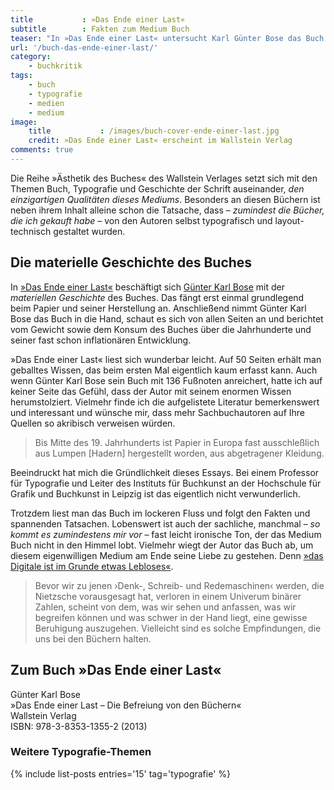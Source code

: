 ```yaml
---
title           : »Das Ende einer Last«
subtitle        : Fakten zum Medium Buch
teaser: "In »Das Ende einer Last« untersucht Karl Günter Bose das Buch. Auf 50 Seiten setzt sich der Professor für Typografie in Ruhe mit dem Medium auseinander."
url: '/buch-das-ende-einer-last/'
category:
    - buchkritik
tags:
    - buch
    - typografie
    - medien
    - medium
image:
    title           : /images/buch-cover-ende-einer-last.jpg
    credit: »Das Ende einer Last« erscheint im Wallstein Verlag
comments: true
---
```


Die Reihe »Ästhetik des Buches« des Wallstein Verlages setzt sich mit den Themen Buch, Typografie und Geschichte der Schrift auseinander, *den einzigartigen Qualitäten dieses Mediums*. Besonders an diesen Büchern ist neben ihrem Inhalt alleine schon die Tatsache, dass – *zumindest die Bücher, die ich gekauft habe* – von den Autoren selbst typografisch und layout-technisch gestaltet wurden.



## Die materielle Geschichte des Buches

In [»Das Ende einer Last«][1] beschäftigt sich [Günter Karl Bose][2] mit der *materiellen Geschichte* des Buches. Das fängt erst einmal grundlegend beim Papier und seiner Herstellung an. Anschließend nimmt Günter Karl Bose das Buch in die Hand, schaut es sich von allen Seiten an und berichtet vom Gewicht sowie dem  Konsum des Buches über die Jahrhunderte und seiner fast schon inflationären Entwicklung.

»Das Ende einer Last« liest sich wunderbar leicht. Auf 50 Seiten erhält man geballtes Wissen, das beim ersten Mal eigentlich kaum erfasst kann. Auch wenn Günter Karl Bose sein Buch mit 136 Fußnoten anreichert, hatte ich auf keiner Seite das Gefühl, dass der Autor mit seinem enormen Wissen herumstolziert. Vielmehr finde ich die aufgelistete Literatur bemerkenswert und interessant und wünsche mir, dass mehr Sachbuchautoren auf Ihre Quellen so akribisch verweisen würden.

> Bis Mitte des 19. Jahrhunderts ist Papier in Europa fast ausschleßlich aus Lumpen [Hadern] hergestellt worden, aus abgetragener Kleidung.

Beeindruckt hat mich die Gründlichkeit dieses Essays. Bei einem Professor für Typografie und Leiter des Instituts für Buchkunst an der Hochschule für Grafik und Buchkunst in Leipzig ist das eigentlich nicht verwunderlich.

Trotzdem liest man das Buch im lockeren Fluss und folgt den Fakten und spannenden Tatsachen. Lobenswert ist auch der sachliche, manchmal – *so kommt es zumindestens mir vor* – fast leicht ironische Ton, der das Medium Buch nicht in den Himmel lobt. Vielmehr wiegt der Autor das Buch ab, um diesem eigenwilligen Medium am Ende seine Liebe zu gestehen. Denn [»das Digitale ist im Grunde etwas Lebloses«][3].

> Bevor wir zu jenen ›Denk-, Schreib- und Redemaschinen‹ werden, die Nietzsche vorausgesagt hat, verloren in einem Univerum binärer Zahlen, scheint von dem, was wir sehen und anfassen, was wir begreifen können und was schwer in der Hand liegt, eine gewisse Beruhigung auszugehen. Vielleicht sind es solche Empfindungen, die uns bei den Büchern halten.



## Zum Buch »Das Ende einer Last«

Günter Karl Bose  
»Das Ende einer Last – Die Befreiung von den Büchern«  
Wallstein Verlag  
ISBN: 978-3-8353-1355-2 (2013)  



### Weitere Typografie-Themen

{% include list-posts entries='15' tag='typografie' %}




 [1]: http://www.wallstein-verlag.de/9783835313552-guenter-karl-bose-das-ende-einer-last.html
 [2]: http://www.wallstein-verlag.de/autoren/guenter-karl-bose.html
 [3]: http://www.deutschlandradiokultur.de/das-digitale-ist-etwas-im-grunde-lebloses.954.de.html?dram:article_id=266314
 [4]: #
 [5]: #
 [6]: #
 [7]: #
 [8]: #
 [9]: #
 [10]: #
